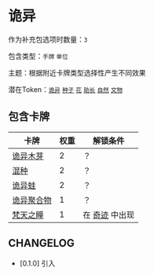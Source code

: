 # 诡异

作为补充包选项时数量：`3`

包含类型：`手牌` `单位`

主题：根据附近卡牌类型选择性产生不同效果

潜在Token：[`诡异`](诡异.md) [`种子`](种子.md) [`花`](花.md) [`助长`](助长.md) [`自然`](自然.md) [`文物`](文物.md)

## 包含卡牌

卡牌 | 权重 | 解锁条件
--- | --- | ---
[诡异木芽](../卡牌/诡异木芽.md) | 2 | ？
[混种](../卡牌/混种.md) | 2 | ？
[诡异蛙](../卡牌/诡异蛙.md) | 2 | ？
[诡异聚合物](../卡牌/诡异聚合物.md) | 1 | ？
[梵天之瞳](../卡牌/梵天之瞳.md) | 1 | 在 [奇迹](奇迹.md) 中出现

## CHANGELOG

- [0.1.0] 引入
